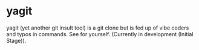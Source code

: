 # yagit
yagit (yet another git insult tool) is a git clone but is fed up of vibe coders and typos in commands. See for yourself.  (Currently in development (Initial Stage)).
